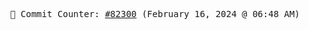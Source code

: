 <p align="center">
    <samp>
        📮 Commit Counter: <a href="https://github.com/Javascript-void0/Javascript-void0/commits/main">#82300</a> (February 16, 2024 @ 06:48 AM)
    </samp>
</p>